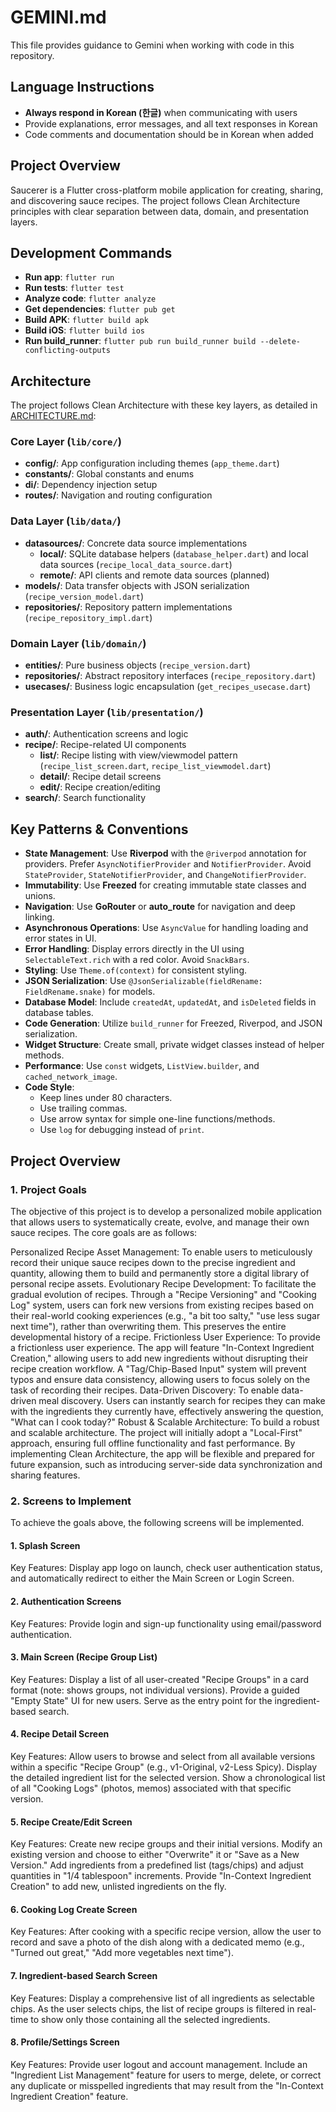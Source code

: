 # GEMINI.md

This file provides guidance to Gemini when working with code in this repository.

## Language Instructions

- **Always respond in Korean (한글)** when communicating with users
- Provide explanations, error messages, and all text responses in Korean
- Code comments and documentation should be in Korean when added

## Project Overview

Saucerer is a Flutter cross-platform mobile application for creating, sharing, and discovering sauce recipes. The project follows Clean Architecture principles with clear separation between data, domain, and presentation layers.

## Development Commands

- **Run app**: `flutter run`
- **Run tests**: `flutter test`
- **Analyze code**: `flutter analyze`
- **Get dependencies**: `flutter pub get`
- **Build APK**: `flutter build apk`
- **Build iOS**: `flutter build ios`
- **Run build_runner**: `flutter pub run build_runner build --delete-conflicting-outputs`

## Architecture

The project follows Clean Architecture with these key layers, as detailed in [ARCHITECTURE.md](./ARCHITECTURE.md):

### Core Layer (`lib/core/`)
- **config/**: App configuration including themes (`app_theme.dart`)
- **constants/**: Global constants and enums
- **di/**: Dependency injection setup
- **routes/**: Navigation and routing configuration

### Data Layer (`lib/data/`)
- **datasources/**: Concrete data source implementations
  - **local/**: SQLite database helpers (`database_helper.dart`) and local data sources (`recipe_local_data_source.dart`)
  - **remote/**: API clients and remote data sources (planned)
- **models/**: Data transfer objects with JSON serialization (`recipe_version_model.dart`)
- **repositories/**: Repository pattern implementations (`recipe_repository_impl.dart`)

### Domain Layer (`lib/domain/`)
- **entities/**: Pure business objects (`recipe_version.dart`)
- **repositories/**: Abstract repository interfaces (`recipe_repository.dart`)
- **usecases/**: Business logic encapsulation (`get_recipes_usecase.dart`)

### Presentation Layer (`lib/presentation/`)
- **auth/**: Authentication screens and logic
- **recipe/**: Recipe-related UI components
  - **list/**: Recipe listing with view/viewmodel pattern (`recipe_list_screen.dart`, `recipe_list_viewmodel.dart`)
  - **detail/**: Recipe detail screens
  - **edit/**: Recipe creation/editing
- **search/**: Search functionality

## Key Patterns & Conventions

- **State Management**: Use **Riverpod** with the `@riverpod` annotation for providers. Prefer `AsyncNotifierProvider` and `NotifierProvider`. Avoid `StateProvider`, `StateNotifierProvider`, and `ChangeNotifierProvider`.
- **Immutability**: Use **Freezed** for creating immutable state classes and unions.
- **Navigation**: Use **GoRouter** or **auto_route** for navigation and deep linking.
- **Asynchronous Operations**: Use `AsyncValue` for handling loading and error states in UI.
- **Error Handling**: Display errors directly in the UI using `SelectableText.rich` with a red color. Avoid `SnackBars`.
- **Styling**: Use `Theme.of(context)` for consistent styling.
- **JSON Serialization**: Use `@JsonSerializable(fieldRename: FieldRename.snake)` for models.
- **Database Model**: Include `createdAt`, `updatedAt`, and `isDeleted` fields in database tables.
- **Code Generation**: Utilize `build_runner` for Freezed, Riverpod, and JSON serialization.
- **Widget Structure**: Create small, private widget classes instead of helper methods.
- **Performance**: Use `const` widgets, `ListView.builder`, and `cached_network_image`.
- **Code Style**:
    - Keep lines under 80 characters.
    - Use trailing commas.
    - Use arrow syntax for simple one-line functions/methods.
    - Use `log` for debugging instead of `print`.


## Project Overview

### 1. Project Goals
The objective of this project is to develop a personalized mobile application that allows users to systematically create, evolve, and manage their own sauce recipes. The core goals are as follows:

Personalized Recipe Asset Management: To enable users to meticulously record their unique sauce recipes down to the precise ingredient and quantity, allowing them to build and permanently store a digital library of personal recipe assets.
Evolutionary Recipe Development: To facilitate the gradual evolution of recipes. Through a "Recipe Versioning" and "Cooking Log" system, users can fork new versions from existing recipes based on their real-world cooking experiences (e.g., "a bit too salty," "use less sugar next time"), rather than overwriting them. This preserves the entire developmental history of a recipe.
Frictionless User Experience: To provide a frictionless user experience. The app will feature "In-Context Ingredient Creation," allowing users to add new ingredients without disrupting their recipe creation workflow. A "Tag/Chip-Based Input" system will prevent typos and ensure data consistency, allowing users to focus solely on the task of recording their recipes.
Data-Driven Discovery: To enable data-driven meal discovery. Users can instantly search for recipes they can make with the ingredients they currently have, effectively answering the question, "What can I cook today?"
Robust & Scalable Architecture: To build a robust and scalable architecture. The project will initially adopt a "Local-First" approach, ensuring full offline functionality and fast performance. By implementing Clean Architecture, the app will be flexible and prepared for future expansion, such as introducing server-side data synchronization and sharing features.

### 2. Screens to Implement
To achieve the goals above, the following screens will be implemented.

#### 1. Splash Screen

Key Features: Display app logo on launch, check user authentication status, and automatically redirect to either the Main Screen or Login Screen.
#### 2. Authentication Screens

Key Features: Provide login and sign-up functionality using email/password authentication.
#### 3. Main Screen (Recipe Group List)

Key Features: Display a list of all user-created "Recipe Groups" in a card format (note: shows groups, not individual versions). Provide a guided "Empty State" UI for new users. Serve as the entry point for the ingredient-based search.
#### 4. Recipe Detail Screen

Key Features: Allow users to browse and select from all available versions within a specific "Recipe Group" (e.g., v1-Original, v2-Less Spicy). Display the detailed ingredient list for the selected version. Show a chronological list of all "Cooking Logs" (photos, memos) associated with that specific version.
#### 5. Recipe Create/Edit Screen

Key Features:
Create new recipe groups and their initial versions.
Modify an existing version and choose to either "Overwrite" it or "Save as a New Version."
Add ingredients from a predefined list (tags/chips) and adjust quantities in "1/4 tablespoon" increments.
Provide "In-Context Ingredient Creation" to add new, unlisted ingredients on the fly.
#### 6. Cooking Log Create Screen

Key Features: After cooking with a specific recipe version, allow the user to record and save a photo of the dish along with a dedicated memo (e.g., "Turned out great," "Add more vegetables next time").
#### 7. Ingredient-based Search Screen

Key Features: Display a comprehensive list of all ingredients as selectable chips. As the user selects chips, the list of recipe groups is filtered in real-time to show only those containing all the selected ingredients.
#### 8. Profile/Settings Screen

Key Features: Provide user logout and account management. Include an "Ingredient List Management" feature for users to merge, delete, or correct any duplicate or misspelled ingredients that may result from the "In-Context Ingredient Creation" feature.